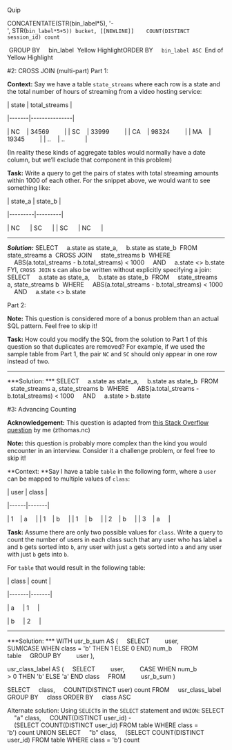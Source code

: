 Quip

CONCATENTATE(STR(bin_label*5), '-', STR(`bin_label*5+5)) bucket, [[NEWLINE]]    COUNT(DISTINCT session_id) count `

 GROUP BY
    bin_label
 Yellow HighlightORDER BY
    `bin_label ASC `End of Yellow Highlight

#2: CROSS JOIN (multi-part)
Part 1:

**Context:** Say we have a table `state_streams` where each row is a state and the total number of hours of streaming from a video hosting service:

| state | total_streams |

|-------|---------------|

| NC    |  34569         |
| SC    |  33999         |
| CA    |  98324         |
| MA    |  19345         |
|  ..    |  ..            |

(In reality these kinds of aggregate tables would normally have a date column, but we’ll exclude that component in this problem)

**Task:** Write a query to get the pairs of states with total streaming amounts within 1000 of each other. For the snippet above, we would want to see something like:

| state_a | state_b |

|---------|---------|

| NC      | SC      |
| SC      | NC      |

* * *

***Solution:***
SELECT
    a.state as state_a,
    b.state as state_b
 FROM
    state_streams a
 CROSS JOIN
    state_streams b
 WHERE
    ABS(a.total_streams - b.total_streams)  <  1000
    AND
    a.state <> b.state
FYI, `CROSS JOIN` s can also be written without explicitly specifying a join:
SELECT
    a.state as state_a,
    b.state as state_b
 FROM
    state_streams a, state_streams b
 WHERE
    ABS(a.total_streams - b.total_streams)  <  1000
    AND
    a.state <> b.state

Part 2:

**Note:** This question is considered more of a bonus problem than an actual SQL pattern. Feel free to skip it!

**Task:** How could you modify the SQL from the solution to Part 1 of this question so that duplicates are removed? For example, if we used the sample table from Part 1, the pair `NC` and `SC` should only appear in one row instead of two.

* * *

***Solution: ***
SELECT
    a.state as state_a,
    b.state as state_b
 FROM
    state_streams a, state_streams b
 WHERE
    ABS(a.total_streams - b.total_streams)  <  1000
    AND
    a.state > b.state

#3: Advancing Counting

**Acknowledgement:** This question is adapted from [﻿this Stack Overflow question﻿](https://stackoverflow.com/questions/54488894/using-case-to-properly-count-items-with-if-else-logic-in-sql) by me (zthomas.nc)

**Note:** this question is probably more complex than the kind you would encounter in an interview. Consider it a challenge problem, or feel free to skip it!

**Context: **Say I have a table `table` in the following form, where a `user` can be mapped to multiple values of `class`:

| user |  class  |

|------|-------|

|  1    | a     |
|  1    | b     |
|  1    | b     |
|  2    | b     |
|  3    | a     |

**Task:** Assume there are only two possible values for `class`. Write a query to count the number of users in each class such that any user who has label `a` and `b` gets sorted into `b`, any user with just `a` gets sorted into `a` and any user with just `b` gets into `b`.

For `table` that would result in the following table:

|  class  | count |

|-------|-------|

| a     |  1     |

 | b     |  2     |

* * *

***Solution: ***
WITH usr_b_sum AS
(
    SELECT
        user,
        SUM(CASE WHEN class = 'b' THEN 1 ELSE 0 END) num_b
    FROM
        table
    GROUP BY
        user
),

usr_class_label AS
(
    SELECT
        user,
        CASE WHEN num_b > 0 THEN 'b' ELSE 'a' END class
    FROM
        usr_b_sum
)

SELECT
    class,
    COUNT(DISTINCT user) count
FROM
    usr_class_label
GROUP BY
    class
ORDER BY
    class ASC

Alternate solution: Using `SELECT`s in the `SELECT` statement and `UNION`:
SELECT
    "a"  class,
    COUNT(DISTINCT user_id)  -
        (SELECT COUNT(DISTINCT user_id) FROM table WHERE class  =  'b') count
UNION
SELECT
    "b"  class,
    (SELECT COUNT(DISTINCT user_id) FROM table WHERE class  =  'b') count